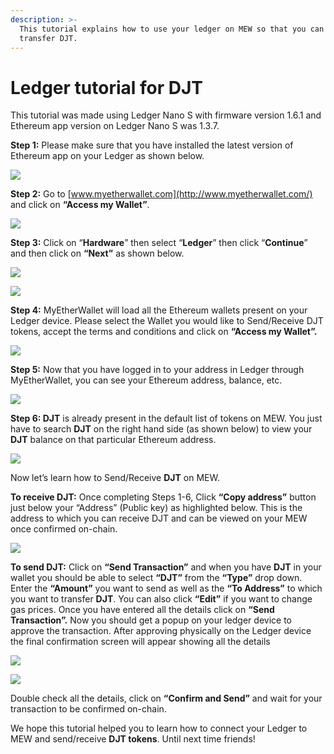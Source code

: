 ```yaml
---
description: >-
  This tutorial explains how to use your ledger on MEW so that you can vie and
  transfer DJT.
---
```


# Ledger tutorial for DJT

This tutorial was made using Ledger Nano S with firmware version 1.6.1 and Ethereum app version on Ledger Nano S was 1.3.7.

**Step 1:** Please make sure that you have installed the latest version of Ethereum app on your Ledger as shown below.

![](../.gitbook/assets/1%20%281%29.png)

**Step 2:** Go to [www.myetherwallet.com](http://www.myetherwallet.com/) and click on **“Access my Wallet”**.

![](../.gitbook/assets/2%20%281%29.png)

**Step 3:** Click on “**Hardware**” then select “**Ledger**” then click “**Continue**” and then click on **“Next”** as shown below.

![](../.gitbook/assets/3%20%282%29.png)

![](../.gitbook/assets/4%20%284%29.png)

**Step 4:** MyEtherWallet will load all the Ethereum wallets present on your Ledger device. Please select the Wallet you would like to Send/Receive DJT tokens, accept the terms and conditions and click on **“Access my Wallet”.**

![](../.gitbook/assets/5.png)

**Step 5:** Now that you have logged in to your address in Ledger through MyEtherWallet, you can see your Ethereum address, balance, etc.

![](../.gitbook/assets/6%20%282%29.png)

**Step 6: DJT** is already present in the default list of tokens on MEW. You just have to search **DJT** on the right hand side \(as shown below\) to view your **DJT** balance on that particular Ethereum address.

![](../.gitbook/assets/7%20%281%29.png)

Now let’s learn how to Send/Receive **DJT** on MEW.

**To receive DJT:** Once completing Steps 1-6, Click **“Copy address”** button just below your “Address” \(Public key\) as highlighted below. This is the address to which you can receive DJT and can be viewed on your MEW once confirmed on-chain.

![](../.gitbook/assets/8%20%282%29.png)

**To send DJT:** Click on **“Send Transaction”** and when you have **DJT** in your wallet you should be able to select **“DJT”** from the **“Type”** drop down. Enter the **“Amount”** you want to send as well as the **“To Address”** to which you want to transfer **DJT**. You can also click **“Edit”** if you want to change gas prices. Once you have entered all the details click on **“Send Transaction”.** Now you should get a popup on your ledger device to approve the transaction. After approving physically on the Ledger device the final confirmation screen will appear showing all the details

![](../.gitbook/assets/9.png)

![](../.gitbook/assets/10%20%282%29.png)

Double check all the details, click on **“Confirm and Send”** and wait for your transaction to be confirmed on-chain.

We hope this tutorial helped you to learn how to connect your Ledger to MEW and send/receive **DJT tokens**. Until next time friends!


